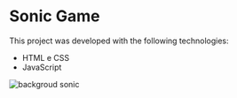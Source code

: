 # Sonic Game

This project was developed with the following technologies:

- HTML e CSS
- JavaScript

![backgroud sonic](https://user-images.githubusercontent.com/108581343/229296316-5e5b23c6-2cd1-4e24-b9d3-d0280a696360.png)
